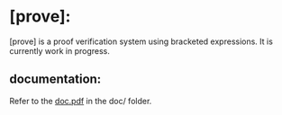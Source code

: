 # [prove]:

[prove] is a proof verification system using bracketed expressions. It is currently work in progress.

## documentation:
Refer to the [doc.pdf](https://github.com/g-regex/prove/blob/master/doc/doc.pdf) in the doc/ folder.
